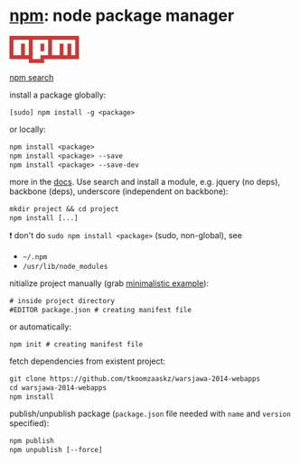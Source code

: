 # [npm](https://www.npmjs.org/): node package manager

![Node package manager logo](../images/npm-small.png "npm logo")

[npm search](https://www.npmjs.org/search?q=warsjawa)

install a package globally:

    [sudo] npm install -g <package>

or locally:

    npm install <package>
    npm install <package> --save
    npm install <package> --save-dev

more in the [docs](https://www.npmjs.org/doc/cli/npm-install.html). Use search and install a module, e.g. jquery (no deps), backbone (deps), underscore (independent on backbone):

    mkdir project && cd project
    npm install [...]

:exclamation: don't do `sudo npm install <package>` (sudo, non-global), see
 - `~/.npm`
 - `/usr/lib/node_modules`

nitialize project manually (grab [minimalistic example](files/package.json)):

    # inside project directory
    #EDITOR package.json # creating manifest file

or automatically:

    npm init # creating manifest file

fetch dependencies from existent project:

    git clone https://github.com/tkoomzaaskz/warsjawa-2014-webapps
    cd warsjawa-2014-webapps
    npm install

publish/unpublish package (`package.json` file needed with `name` and `version` specified):

    npm publish
    npm unpublish [--force]

